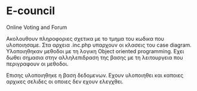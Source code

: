 # E-council
Online Voting and Forum




Ακολουθουν πληροφοριες σχετικα με το τμημα του κωδικα που υλοποιησαμε.
Στα αρχεια .inc.php υπαρχουν οι κλασεις του case diagram. Υλοποιηθηκαν μεθοδοι με τη λογικη Object oriented programming.
Εχει δωθει σημασια στην αλληλεπιδραση της βασης με τη λειτουργεια που περιγραφουν οι μεθοδοι.

Επισης υλοποιηθηκε η βαση δεδομενων.
Εχουν υλοποιηθει και καποιες αρχικες σελιδες οι οποιες δεν εχουν ελεγχθει. 
